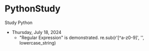 # PythonStudy
Study Python

- Thursday, July 18, 2024
  - "Regular Expression" is demonstrated. re.sub(r'[^a-z0-9]', '', lowercase_string)
